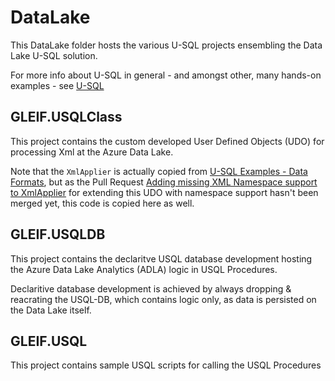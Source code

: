 ﻿# DataLake

This DataLake folder hosts the various U-SQL projects ensembling the Data Lake U-SQL solution.

For more info about U-SQL in general - and amongst other, many hands-on examples - see [U-SQL](https://github.com/Azure/usql)

## GLEIF.USQLClass

This project contains the custom developed User Defined Objects (UDO) for processing Xml at the Azure Data Lake.

Note that the `XmlApplier` is actually copied from [U-SQL Examples - Data Formats](https://github.com/Azure/usql/tree/master/Examples/DataFormats), but as the Pull Request [Adding missing XML Namespace support to XmlApplier](https://github.com/Azure/usql/pull/145) for  extending this UDO with namespace support hasn't been merged yet, this code is copied here as well.

## GLEIF.USQLDB

This project contains the declaritve USQL database development hosting the Azure Data Lake Analytics (ADLA) logic in USQL Procedures.

Declaritive database development is achieved by always dropping & reacrating the USQL-DB, which contains logic only, as data is persisted on the Data Lake itself.

## GLEIF.USQL

This project contains sample USQL scripts for calling the USQL Procedures